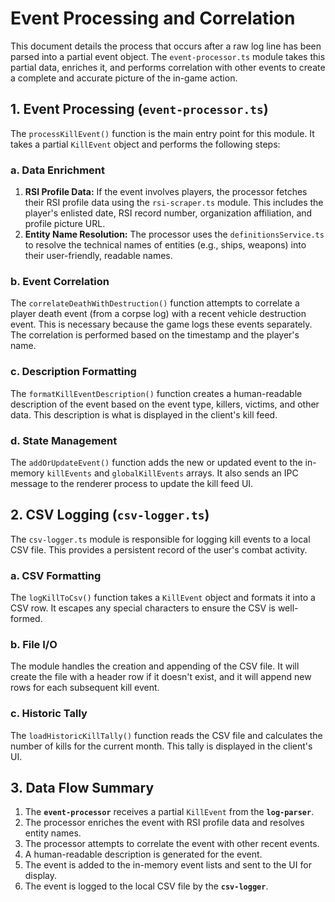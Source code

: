 
# Event Processing and Correlation

This document details the process that occurs after a raw log line has been parsed into a partial event object. The `event-processor.ts` module takes this partial data, enriches it, and performs correlation with other events to create a complete and accurate picture of the in-game action.

## 1. Event Processing (`event-processor.ts`)

The `processKillEvent()` function is the main entry point for this module. It takes a partial `KillEvent` object and performs the following steps:

### a. Data Enrichment

1.  **RSI Profile Data:** If the event involves players, the processor fetches their RSI profile data using the `rsi-scraper.ts` module. This includes the player's enlisted date, RSI record number, organization affiliation, and profile picture URL.
2.  **Entity Name Resolution:** The processor uses the `definitionsService.ts` to resolve the technical names of entities (e.g., ships, weapons) into their user-friendly, readable names.

### b. Event Correlation

The `correlateDeathWithDestruction()` function attempts to correlate a player death event (from a corpse log) with a recent vehicle destruction event. This is necessary because the game logs these events separately. The correlation is performed based on the timestamp and the player's name.

### c. Description Formatting

The `formatKillEventDescription()` function creates a human-readable description of the event based on the event type, killers, victims, and other data. This description is what is displayed in the client's kill feed.

### d. State Management

The `addOrUpdateEvent()` function adds the new or updated event to the in-memory `killEvents` and `globalKillEvents` arrays. It also sends an IPC message to the renderer process to update the kill feed UI.

## 2. CSV Logging (`csv-logger.ts`)

The `csv-logger.ts` module is responsible for logging kill events to a local CSV file. This provides a persistent record of the user's combat activity.

### a. CSV Formatting

The `logKillToCsv()` function takes a `KillEvent` object and formats it into a CSV row. It escapes any special characters to ensure the CSV is well-formed.

### b. File I/O

The module handles the creation and appending of the CSV file. It will create the file with a header row if it doesn't exist, and it will append new rows for each subsequent kill event.

### c. Historic Tally

The `loadHistoricKillTally()` function reads the CSV file and calculates the number of kills for the current month. This tally is displayed in the client's UI.

## 3. Data Flow Summary

1.  The **`event-processor`** receives a partial `KillEvent` from the **`log-parser`**.
2.  The processor enriches the event with RSI profile data and resolves entity names.
3.  The processor attempts to correlate the event with other recent events.
4.  A human-readable description is generated for the event.
5.  The event is added to the in-memory event lists and sent to the UI for display.
6.  The event is logged to the local CSV file by the **`csv-logger`**.

